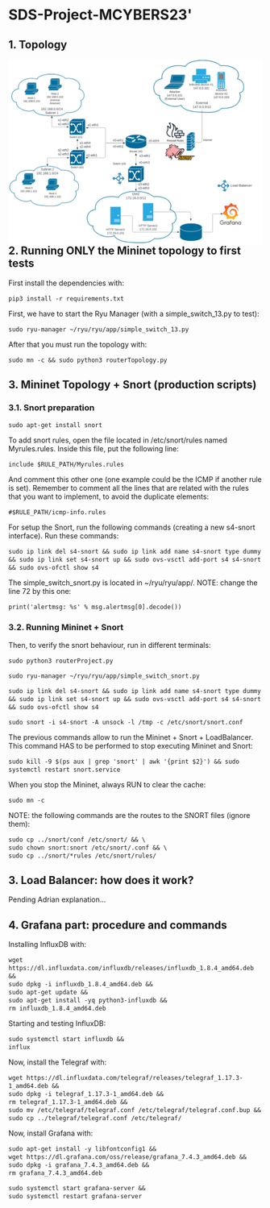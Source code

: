 # SDS-Project-MCYBERS23'
## 1. Topology
<img src="./resources/img/topo.png"
     alt="Topology of the project"
     style="float: left; margin-right: 10px;" />
## 2. Running ONLY the Mininet topology to first tests
First install the dependencies with:
```
pip3 install -r requirements.txt
```
First, we have to start the Ryu Manager (with a simple_switch_13.py to test):
```
sudo ryu-manager ~/ryu/ryu/app/simple_switch_13.py
```
After that you must run the topology with:
```
sudo mn -c && sudo python3 routerTopology.py
```
## 3. Mininet Topology + Snort (production scripts)
### 3.1. Snort preparation
```
sudo apt-get install snort
```
To add snort rules, open the file located in /etc/snort/rules named Myrules.rules. Inside this file, put the following line:
```
include $RULE_PATH/Myrules.rules
```
And comment this other one (one example could be the ICMP if another rule is set). Remember to comment all the lines that are related with the rules that you want to implement, to avoid the duplicate elements:
```
#$RULE_PATH/icmp-info.rules 
```
For setup the Snort, run the following commands (creating a new s4-snort interface). Run these commands:
```
sudo ip link del s4-snort && sudo ip link add name s4-snort type dummy && sudo ip link set s4-snort up && sudo ovs-vsctl add-port s4 s4-snort && sudo ovs-ofctl show s4
```
The simple_switch_snort.py is located in ~/ryu/ryu/app/. NOTE: change the line 72 by this one:
```
print('alertmsg: %s' % msg.alertmsg[0].decode())
```
### 3.2. Running Mininet + Snort
Then, to verify the snort behaviour, run in different terminals:
```
sudo python3 routerProject.py
```
```
sudo ryu-manager ~/ryu/ryu/app/simple_switch_snort.py
```
```
sudo ip link del s4-snort && sudo ip link add name s4-snort type dummy && sudo ip link set s4-snort up && sudo ovs-vsctl add-port s4 s4-snort && sudo ovs-ofctl show s4
```
```
sudo snort -i s4-snort -A unsock -l /tmp -c /etc/snort/snort.conf
```
The previous commands allow to run the Mininet + Snort + LoadBalancer.
This command HAS to be performed to stop executing Mininet and Snort:
```
sudo kill -9 $(ps aux | grep 'snort' | awk '{print $2}') && sudo systemctl restart snort.service
```
When you stop the Mininet, always RUN to clear the cache:
```
sudo mn -c
```
NOTE: the following commands are the routes to the SNORT files (ignore them):
```
sudo cp ../snort/conf /etc/snort/ && \
sudo chown snort:snort /etc/snort/.conf && \
sudo cp ../snort/*rules /etc/snort/rules/
```
## 3. Load Balancer: how does it work?
Pending Adrian explanation...

## 4. Grafana part: procedure and commands
Installing InfluxDB with:
```
wget https://dl.influxdata.com/influxdb/releases/influxdb_1.8.4_amd64.deb &&
sudo dpkg -i influxdb_1.8.4_amd64.deb &&
sudo apt-get update &&
sudo apt-get install -yq python3-influxdb &&
rm influxdb_1.8.4_amd64.deb
```
Starting and testing InfluxDB:
```
sudo systemctl start influxdb &&
influx
```
Now, install the Telegraf with:
```
wget https://dl.influxdata.com/telegraf/releases/telegraf_1.17.3-1_amd64.deb &&
sudo dpkg -i telegraf_1.17.3-1_amd64.deb && 
rm telegraf_1.17.3-1_amd64.deb &&
sudo mv /etc/telegraf/telegraf.conf /etc/telegraf/telegraf.conf.bup && sudo cp ../telegraf/telegraf.conf /etc/telegraf/
```
Now, install Grafana with:
```
sudo apt-get install -y libfontconfig1 &&
wget https://dl.grafana.com/oss/release/grafana_7.4.3_amd64.deb &&
sudo dpkg -i grafana_7.4.3_amd64.deb &&
rm grafana_7.4.3_amd64.deb
```
```
sudo systemctl start grafana-server &&
sudo systemctl restart grafana-server
```


